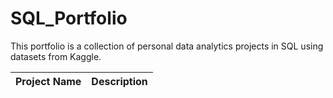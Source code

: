 # SQL_Portfolio
This portfolio is a collection of personal data analytics projects in SQL using datasets from Kaggle.

Project Name | Description
------------ | -----------
